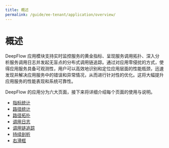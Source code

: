 ```yaml
---
title: 概述
permalink: /guide/ee-tenant/application/overview/
---
```


# 概述

DeepFlow 应用模块支持实时监控服务的黄金指标、呈现服务调用拓扑、深入分析服务调用日志并发起无盲点的分布式调用链追踪。通过对应用零侵扰的方式，使得应用服务具备可观测性，用户可以高效地识别和定位应用层面的性能瓶颈，迅速发现并解决应用服务中的错误和异常情况，从而进行针对性的优化。这将大幅提升应用服务的性能表现和系统可靠性。

DeepFlow 的应用分为六大页面，接下来将详细介绍每个页面的使用与说明。

* [指标统计](./service-list/)
* [路径统计](./service-statistics/)
* [路径拓扑](./path-topology/)
* [调用日志](./call-log/)
* [调用链追踪](./call-chain-tracing/)
* [持续剖析](./continue-profile/)
* [右滑框](./right-sliding-box/)
